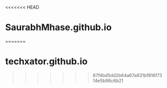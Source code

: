 <<<<<<< HEAD
# SaurabhMhase.github.io
=======
# techxator.github.io
>>>>>>> 87f4bd5dd2b64a67a831bf816f7314e5b96c6b21
